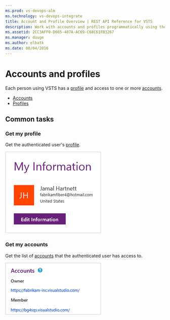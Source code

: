 ```yaml
---
ms.prod: vs-devops-alm
ms.technology: vs-devops-integrate
title: Account and Profile Overview | REST API Reference for VSTS
description: Work with accounts and profiles programmatically using the REST APIs for VSTS.
ms.assetid: 2CC3AFF0-D665-407A-AC69-C68C61FB3267
ms.manager: douge
ms.author: elbatk
ms.date: 08/04/2016
---
```


# Accounts and profiles

Each person using VSTS has a [profile](./profiles.md) and access to one or more [accounts](accounts.md).

* [Accounts](accounts.md)
* [Profiles](./profiles.md)

## Common tasks

### Get my profile

Get the authenticated user's [profile](./profiles.md).

<img alt="A profile" src="./_img/profile.png" style="border: 1px solid #CCCCCC" />

### Get my accounts

Get the list of [accounts](accounts.md) that the authenticated user has access to.

<img alt="The accounts" src="_img/accounts.png" style="border: 1px solid #CCCCCC" />

